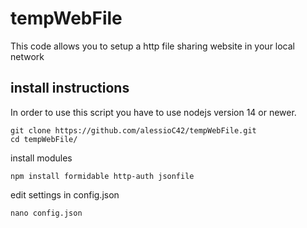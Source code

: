 # tempWebFile
This code allows you to setup a http file sharing website in your local network
## install instructions
In order to use this script you have to use nodejs version 14 or newer.
```console
git clone https://github.com/alessioC42/tempWebFile.git
cd tempWebFile/
```
install modules
```console
npm install formidable http-auth jsonfile
```
edit settings in config.json
```console
nano config.json
```
